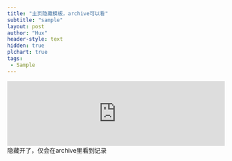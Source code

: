 ```yaml
---
title: "主页隐藏模板，archive可以看"
subtitle: "sample"
layout: post
author: "Hux"
header-style: text
hidden: true
plchart: true
tags:
 - Sample
---
```


<iframe 
  id="chart"
  src="https://huangxuan.me/PL-chart/"
  frameborder="0" 
  scrolling="no" 
  style="width: 100%">
</iframe>
隐藏开了，仅会在archive里看到记录
